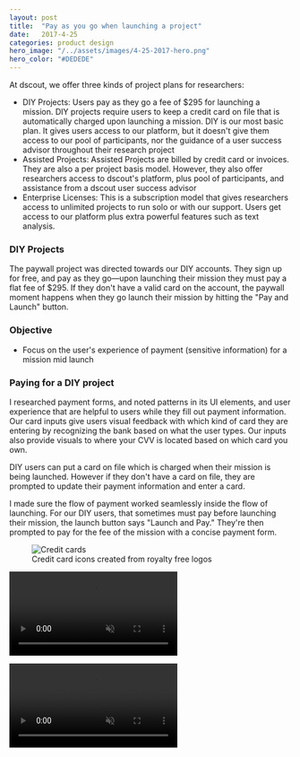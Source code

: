 ```yaml
---
layout: post
title:  "Pay as you go when launching a project"
date:   2017-4-25
categories: product design
hero_image: "/../assets/images/4-25-2017-hero.png"
hero_color: "#DEDEDE"
---
```



At dscout, we offer three kinds of project plans for researchers:

* DIY Projects: Users pay as they go a fee of $295 for launching a mission. DIY projects require users to keep a credit card on file that is automatically charged upon launching a mission. DIY is our most basic plan. It gives users access to our platform, but it doesn't give them access to our pool of participants, nor the guidance of a user success advisor throughout their research project
* Assisted Projects: Assisted Projects are billed by credit card or invoices. They are also a per project basis model. However, they also offer researchers access to dscout's platform, plus pool of participants, and assistance from a dscout user success advisor
* Enterprise Licenses: This is a subscription model that gives researchers access to unlimited projects to run solo or with our support. Users get access to our platform plus extra powerful features such as text analysis.

### DIY Projects
The paywall project was directed towards our DIY accounts. They sign up for free, and pay as they go—upon launching their mission they must pay a flat fee of $295. If they don't have a valid card on the account, the paywall moment happens when they go launch their mission by hitting the "Pay and Launch" button.

### Objective
* Focus on the user's experience of payment (sensitive information) for a mission mid launch

### Paying for a DIY project
I researched payment forms, and noted patterns in its UI elements, and user experience that are helpful to users while they fill out payment information. Our card inputs give users visual feedback with which kind of card they are entering by recognizing the bank based on what the user types. Our inputs also provide visuals to where your CVV is located based on which card you own.

DIY users can put a card on file which is charged when their mission is being launched. However if they don't have a card on file, they are prompted to update their payment information and enter a card.

I made sure the flow of payment worked seamlessly inside the flow of launching. For our DIY users, that sometimes must pay before launching their mission, the launch button says "Launch and Pay." They're then prompted to pay for the fee of the mission with a concise payment form.

<figure>
	<img src="../../../../../../assets/images/cards.png" title="Credit cards" />
	<figcaption class="media-caption center">Credit card icons created from royalty free logos</figcaption>
</figure>

<video  muted autoplay preload src="../../../assets/images/diy-launch.mp4"><source src="../../../assets/images/diy-launch.mp4" type="video/mp4"></video>

<video  muted autoplay preload  src="../../../assets/images/diy-launch-2.mp4"><source src="../../../assets/images/diy-launch-2.mp4" type="video/mp4"></video>
